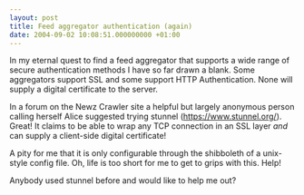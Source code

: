 ```yaml
---
layout: post
title: Feed aggregator authentication (again)
date: 2004-09-02 10:08:51.000000000 +01:00
---
```

In my eternal quest to find a feed aggregator that supports a wide range of secure authentication methods I have so far drawn a blank. Some aggregators support SSL and some support HTTP Authentication. None will supply a digital certificate to the server.

In a forum on the Newz Crawler site a helpful but largely anonymous person calling herself Alice suggested trying stunnel (<a href="https://www.stunnel.org/">https://www.stunnel.org/</a>). Great! It claims to be able to wrap any TCP connection in an SSL layer <em>and</em> can supply a client-side digital certificate!

A pity for me that it is only configurable through the shibboleth of a unix-style config file. Oh, life is too short for me to get to grips with this. Help!

Anybody used stunnel before and would like to help me out?

